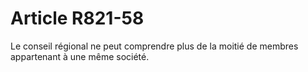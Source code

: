 # Article R821-58

Le conseil régional ne peut comprendre plus de la moitié de membres appartenant à une même société.
